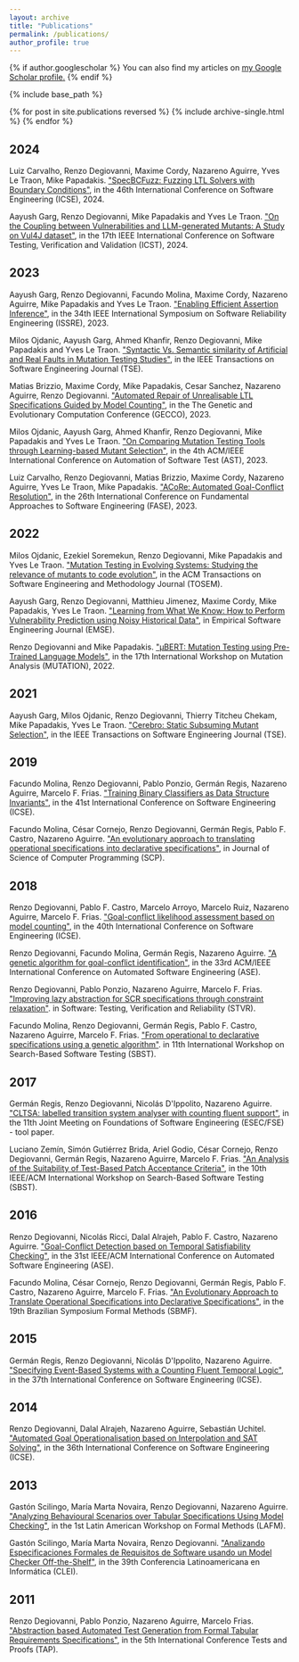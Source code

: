 ```yaml
---
layout: archive
title: "Publications"
permalink: /publications/
author_profile: true
---
```


{% if author.googlescholar %}
  You can also find my articles on <u><a href="{{author.googlescholar}}">my Google Scholar profile</a>.</u>
{% endif %}

{% include base_path %}

{% for post in site.publications reversed %}
  {% include archive-single.html %}
{% endfor %}

## 2024
Luiz Carvalho, Renzo Degiovanni, Maxime Cordy, Nazareno Aguirre, Yves Le Traon, Mike Papadakis. ["SpecBCFuzz: Fuzzing LTL Solvers with Boundary Conditions"](files/ICSE2024.pdf), in the 46th International Conference on Software Engineering (ICSE), 2024.

Aayush Garg, Renzo Degiovanni, Mike Papadakis and Yves Le Traon. ["On the Coupling between Vulnerabilities and LLM-generated Mutants: A Study on Vul4J dataset"](files/ICST2024.pdf), in the 17th IEEE International Conference on Software Testing, Verification and Validation (ICST), 2024.

## 2023
Aayush Garg, Renzo Degiovanni, Facundo Molina, Maxime Cordy, Nazareno Aguirre, Mike Papadakis and Yves Le Traon. ["Enabling Efficient Assertion Inference"](files/ISSRE23.pdf), in the 34th IEEE International Symposium on Software Reliability Engineering (ISSRE), 2023.

Milos Ojdanic, Aayush Garg, Ahmed Khanfir, Renzo Degiovanni, Mike Papadakis and Yves Le Traon. ["Syntactic Vs. Semantic similarity of Artificial and Real Faults in Mutation Testing Studies"](https://ieeexplore.ieee.org/document/10136793), in the IEEE Transactions on Software Engineering Journal (TSE).

Matias Brizzio, Maxime Cordy, Mike Papadakis, Cesar Sanchez, Nazareno Aguirre, Renzo Degiovanni. ["Automated Repair of Unrealisable LTL Specifications Guided by Model Counting"](https://dl.acm.org/doi/10.1145/3583131.3590454), in the The Genetic and Evolutionary Computation Conference (GECCO), 2023.


Milos Ojdanic, Aayush Garg, Ahmed Khanfir, Renzo Degiovanni, Mike Papadakis and Yves Le Traon. ["On Comparing Mutation Testing Tools through Learning-based Mutant Selection"](files/AST2023.pdf), in the 4th ACM/IEEE International Conference on Automation of Software Test (AST), 2023.


Luiz Carvalho, Renzo Degiovanni, Matias Brizzio, Maxime Cordy, Nazareno Aguirre, Yves Le Traon, Mike Papadakis. ["ACoRe: Automated Goal-Conflict Resolution"](https://arxiv.org/pdf/2303.05213.pdf), in the 26th International Conference on Fundamental Approaches to Software Engineering (FASE), 2023.

## 2022

Milos Ojdanic, Ezekiel Soremekun, Renzo Degiovanni, Mike Papadakis and Yves Le Traon. ["Mutation Testing in Evolving Systems: Studying the relevance of mutants to code evolution"](https://dl.acm.org/doi/pdf/10.1145/3530786), in the ACM Transactions on Software Engineering and Methodology Journal (TOSEM).

Aayush Garg, Renzo Degiovanni, Matthieu Jimenez, Maxime Cordy, Mike Papadakis, Yves Le Traon.  ["Learning from What We Know: How to Perform Vulnerability Prediction using Noisy Historical Data"](https://link.springer.com/article/10.1007/s10664-022-10197-4),  in Empirical Software Engineering Journal (EMSE).

Renzo Degiovanni and Mike Papadakis. ["μBERT: Mutation Testing using Pre-Trained Language Models"](https://arxiv.org/pdf/2203.03289), in the 17th International Workshop on Mutation Analysis (MUTATION), 2022.

## 2021

Aayush Garg, Milos Ojdanic, Renzo Degiovanni, Thierry Titcheu Chekam, Mike Papadakis, Yves Le Traon. ["Cerebro: Static Subsuming Mutant Selection"](https://ieeexplore.ieee.org/stamp/stamp.jsp?tp=&arnumber=9677967), in the IEEE Transactions on Software Engineering Journal (TSE).

## 2019

Facundo Molina, Renzo Degiovanni, Pablo Ponzio, Germán Regis, Nazareno Aguirre, Marcelo F. Frias. ["Training Binary Classifiers as Data Structure Invariants"](https://orbilu.uni.lu/bitstream/10993/41037/1/learning-invariants.pdf), in the 41st International Conference on Software Engineering (ICSE).

Facundo Molina, César Cornejo, Renzo Degiovanni, Germán Regis, Pablo F. Castro, Nazareno Aguirre. ["An evolutionary approach to translating operational specifications into declarative specifications"](https://orbilu.uni.lu/bitstream/10993/41038/1/learning-alloy-specs.pdf), in Journal of Science of Computer Programming (SCP).

## 2018

Renzo Degiovanni, Pablo F. Castro, Marcelo Arroyo, Marcelo Ruiz, Nazareno Aguirre, Marcelo F. Frias. ["Goal-conflict likelihood assessment based on model counting"](files/ICSE2018.pdf), in the 40th International Conference on Software Engineering (ICSE).

Renzo Degiovanni, Facundo Molina, Germán Regis, Nazareno Aguirre. ["A genetic algorithm for goal-conflict identification"](files/ASE2018.pdf), in the 33rd ACM/IEEE International Conference on Automated Software Engineering (ASE).


Renzo Degiovanni, Pablo Ponzio, Nazareno Aguirre, Marcelo F. Frias. ["Improving lazy abstraction for SCR specifications through constraint relaxation"](files/STVR2018.pdf). in Software: Testing, Verification and Reliability (STVR).

Facundo Molina, Renzo Degiovanni, Germán Regis, Pablo F. Castro, Nazareno Aguirre, Marcelo F. Frias. ["From operational to declarative specifications using a genetic algorithm"](files/SBST2018.pdf). in 11th International Workshop on Search-Based Software Testing (SBST).

## 2017

Germán Regis, Renzo Degiovanni, Nicolás D'Ippolito, Nazareno Aguirre. ["CLTSA: labelled transition system analyser with counting fluent support"](files/CLTSATool.pdf), in the 11th Joint Meeting on Foundations of Software Engineering (ESEC/FSE) - tool paper.

Luciano Zemín, Simón Gutiérrez Brida, Ariel Godio, César Cornejo, Renzo Degiovanni, Germán Regis, Nazareno Aguirre, Marcelo F. Frias. ["An Analysis of the Suitability of Test-Based Patch Acceptance Criteria"](files/SBST2017.pdf), in the 10th IEEE/ACM International Workshop on Search-Based Software Testing (SBST).

## 2016

Renzo Degiovanni, Nicolás Ricci, Dalal Alrajeh, Pablo F. Castro, Nazareno Aguirre. ["Goal-Conflict Detection based on Temporal Satisfiability Checking"](files/ASE2016.pdf), in the 
31st IEEE/ACM International Conference on Automated Software Engineering (ASE).

Facundo Molina, César Cornejo, Renzo Degiovanni, Germán Regis, Pablo F. Castro, Nazareno Aguirre, Marcelo F. Frias. ["An Evolutionary Approach to Translate Operational Specifications into Declarative Specifications"](files/SBMF2016.pdf), in the 19th Brazilian Symposium Formal Methods (SBMF).

## 2015

Germán Regis, Renzo Degiovanni, Nicolás D'Ippolito, Nazareno Aguirre. ["Specifying Event-Based Systems with a Counting Fluent Temporal Logic"](files/ICSE2015.pdf), in the 37th International Conference on Software Engineering (ICSE).

## 2014

Renzo Degiovanni, Dalal Alrajeh, Nazareno Aguirre, Sebastián Uchitel. ["Automated Goal Operationalisation based on Interpolation and SAT Solving"](files/ICSE2014.pdf), in the 36th International Conference on Software Engineering (ICSE).

## 2013

Gastón Scilingo, María Marta Novaira, Renzo Degiovanni, Nazareno Aguirre. ["Analyzing Behavioural Scenarios over Tabular Specifications Using Model Checking"](files/LAFM2013.pdf), in the 1st Latin American Workshop on Formal Methods (LAFM).

Gastón Scilingo, María Marta Novaira, Renzo Degiovanni. ["Analizando Especificaciones Formales de Requisitos de Software usando un Model Checker Off-the-Shelf"](files/CLEI2013.pdf), in the 39th Conferencia Latinoamericana en Informática (CLEI).

## 2011

Renzo Degiovanni, Pablo Ponzio, Nazareno Aguirre, Marcelo Frias. ["Abstraction based Automated Test Generation from Formal Tabular Requirements Specifications"](files/TAP11.pdf), in the 5th International Conference Tests and Proofs (TAP).



